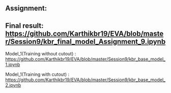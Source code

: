 ## Assignment: 
## Final result: https://github.com/Karthikbr19/EVA/blob/master/Session9/kbr_final_model_Assignment_9.ipynb

Model_1(Training without cutout) : 
https://github.com/Karthikbr19/EVA/blob/master/Session9/kbr_base_model_1.ipynb

Model_1(Training with cutout) : 
https://github.com/Karthikbr19/EVA/blob/master/Session9/kbr_base_model_2.ipynb

